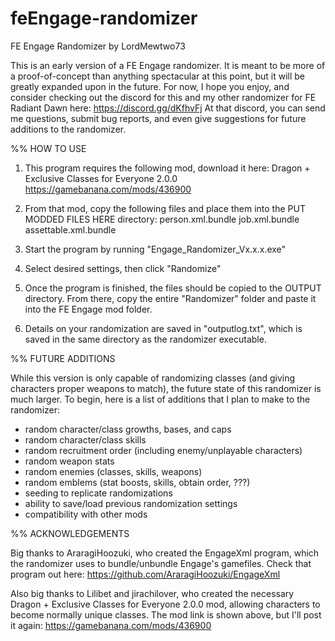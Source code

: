 # feEngage-randomizer
FE Engage Randomizer by LordMewtwo73

This is an early version of a FE Engage randomizer. It is meant to be more of 
a proof-of-concept than anything spectacular at this point, but it will be greatly 
expanded upon in the future. For now, I hope you enjoy, and consider checking out 
the discord for this and my other randomizer for FE Radiant Dawn here: 
https://discord.gg/dKfhvFj
At that discord, you can send me questions, submit bug reports, and even give 
suggestions for future additions to the randomizer.


%% HOW TO USE

1. This program requires the following mod, download it here:
	Dragon + Exclusive Classes for Everyone 2.0.0
	https://gamebanana.com/mods/436900

2. From that mod, copy the following files and place them into the PUT MODDED FILES HERE directory:
	person.xml.bundle
	job.xml.bundle
	assettable.xml.bundle

3. Start the program by running "Engage_Randomizer_Vx.x.x.exe"

4. Select desired settings, then click "Randomize"

5. Once the program is finished, the files should be copied to the OUTPUT directory. From there, 
copy the entire "Randomizer" folder and paste it into the FE Engage mod folder.

6. Details on your randomization are saved in "outputlog.txt", which is saved in the same directory 
as the randomizer executable.



%% FUTURE ADDITIONS

While this version is only capable of randomizing classes (and giving characters proper weapons 
to match), the future state of this randomizer is much larger. To begin, here is a list of 
additions that I plan to make to the randomizer:

- random character/class growths, bases, and caps
- random character/class skills
- random recruitment order (including enemy/unplayable characters)
- random weapon stats
- random enemies (classes, skills, weapons)
- random emblems (stat boosts, skills, obtain order, ???)
- seeding to replicate randomizations
- ability to save/load previous randomization settings
- compatibility with other mods



%% ACKNOWLEDGEMENTS

Big thanks to AraragiHoozuki, who created the EngageXml program, which the randomizer uses to bundle/unbundle 
Engage's gamefiles. Check that program out here:
https://github.com/AraragiHoozuki/EngageXml

Also big thanks to Lilibet and jirachilover, who created the necessary Dragon + Exclusive Classes for Everyone 2.0.0 mod, allowing characters to become normally unique classes. The mod link is shown above, but I'll post it again:
https://gamebanana.com/mods/436900
